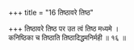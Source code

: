 +++
title = "16 तिष्ठावरे तिष्ठ"

+++
तिष्ठावरे तिष्ठ पर उत त्वं तिष्ठ मध्यमे ।  
कनिष्ठिका च तिष्ठाति तिष्ठादिद्धमनिर्मही ॥ १६ ॥